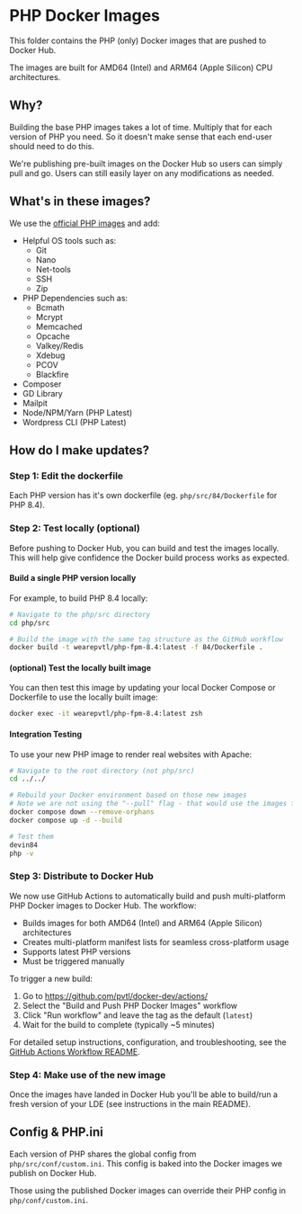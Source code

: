 # PHP Docker Images

This folder contains the PHP (only) Docker images that are pushed to Docker Hub.

The images are built for AMD64 (Intel) and ARM64 (Apple Silicon) CPU architectures.


## Why?

Building the base PHP images takes a lot of time. Multiply that for each version of PHP you need. So it doesn't make sense that each end-user should need to do this.

We're publishing pre-built images on the Docker Hub so users can simply pull and go. Users can still easily layer on any modifications as needed.


## What's in these images?

We use the [official PHP images](https://hub.docker.com/_/php) and add:

- Helpful OS tools such as:
    - Git
    - Nano
    - Net-tools
    - SSH
    - Zip
- PHP Dependencies such as:
    - Bcmath
    - Mcrypt
    - Memcached
    - Opcache
    - Valkey/Redis
    - Xdebug
    - PCOV
    - Blackfire
- Composer
- GD Library
- Mailpit
- Node/NPM/Yarn (PHP Latest)
- Wordpress CLI (PHP Latest)


## How do I make updates?

### Step 1: Edit the dockerfile

Each PHP version has it's own dockerfile (eg. `php/src/84/Dockerfile` for PHP 8.4).

### Step 2: Test locally (optional)

Before pushing to Docker Hub, you can build and test the images locally. This will help give confidence the Docker build process works as expected.

#### Build a single PHP version locally

For example, to build PHP 8.4 locally:

```bash
# Navigate to the php/src directory
cd php/src

# Build the image with the same tag structure as the GitHub workflow
docker build -t wearepvtl/php-fpm-8.4:latest -f 84/Dockerfile .
```

#### (optional) Test the locally built image

You can then test this image by updating your local Docker Compose or Dockerfile to use the locally built image:

```bash
docker exec -it wearepvtl/php-fpm-8.4:latest zsh
```

#### Integration Testing

To use your new PHP image to render real websites with Apache:

```bash
# Navigate to the root directory (not php/src)
cd ../../

# Rebuild your Docker environment based on those new images
# Note we are not using the "--pull" flag - that would use the images from Docker Hub, not our local ones
docker compose down --remove-orphans
docker compose up -d --build

# Test them
devin84
php -v
```

### Step 3: Distribute to Docker Hub

We now use GitHub Actions to automatically build and push multi-platform PHP Docker images to Docker Hub. The workflow:

- Builds images for both AMD64 (Intel) and ARM64 (Apple Silicon) architectures
- Creates multi-platform manifest lists for seamless cross-platform usage
- Supports latest PHP versions
- Must be triggered manually

To trigger a new build:

1. Go to https://github.com/pvtl/docker-dev/actions/
2. Select the "Build and Push PHP Docker Images" workflow
3. Click "Run workflow" and leave the tag as the default (`latest`)
4. Wait for the build to complete (typically ~5 minutes)

For detailed setup instructions, configuration, and troubleshooting, see the [GitHub Actions Workflow README](../../.github/workflows/README.md).

### Step 4: Make use of the new image

Once the images have landed in Docker Hub you'll be able to build/run a fresh version of your LDE (see instructions in the main README).


## Config & PHP.ini

Each version of PHP shares the global config from `php/src/conf/custom.ini`. This config is baked into the Docker images we publish on Docker Hub.

Those using the published Docker images can override their PHP config in `php/conf/custom.ini`.
